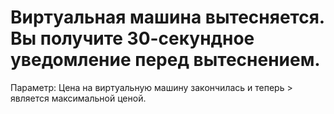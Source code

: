 # Виртуальная машина вытесняется. Вы получите 30-секундное уведомление перед вытеснением.

Параметр: Цена на виртуальную машину закончилась и теперь > является максимальной ценой.